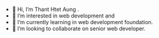 - 👋 Hi, I’m Thant Htet Aung .
- 👀 I’m interested in web development and 
- 🌱 I’m currently learning in web development foundation.
- 💞️ I’m looking to collaborate on senior web developer.
